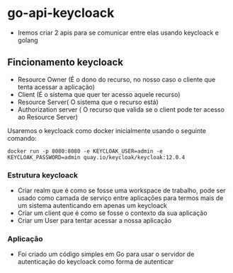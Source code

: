 # go-api-keycloack

- Iremos criar 2 apis para se comunicar entre elas usando keycloack e golang


## Fincionamento keycloack
- Resource Owner (É o dono do recurso, no nosso caso o cliente que tenta acessar a aplicação)
- Client (É o sistema que quer ter acesso aquele recurso)
- Resource Server( O sistema que o recurso está)
- Authorization server ( O recurso que valida se o client pode ter acesso ao Resource Server)

Usaremos o keycloack como docker inicialmente usando o seguinte comando:
```
docker run -p 8080:8080 -e KEYCLOAK_USER=admin -e KEYCLOAK_PASSWORD=admin quay.io/keycloak/keycloak:12.0.4
```
### Estrutura keycloack
- Criar realm que é como se fosse uma workspace de trabalho, pode ser usado como camada de serviço entre aplicações para termos mais de um sistema autenticando em apenas um keycloack
- Criar um client que é como se fosse o contexto da sua aplicação
- Criar um User para tentar acessar a nossa aplicação

### Aplicação
- Foi criado um código simples em Go para usar o servidor de autenticação do keycloack como forma de autenticar

